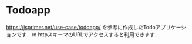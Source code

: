 # Todoapp
https://jsprimer.net/use-case/todoapp/
を参考に作成したTodoアプリケーションです．\n
httpスキーマのURLでアクセスすると利用できます．
